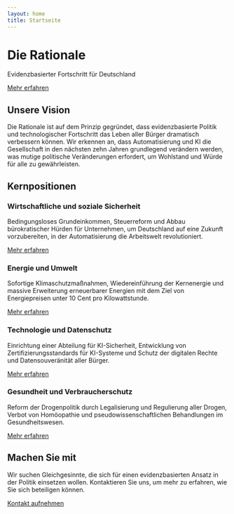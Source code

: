 ```yaml
---
layout: home
title: Startseite
---
```


<div class="hero">
  <h1>Die Rationale</h1>
  <p>Evidenzbasierter Fortschritt für Deutschland</p>
  <a href="ueber-uns.html" class="button">Mehr erfahren</a>
</div>

<div class="section">
  <h2>Unsere Vision</h2>
  <p>Die Rationale ist auf dem Prinzip gegründet, dass evidenzbasierte Politik und technologischer Fortschritt das Leben aller Bürger dramatisch verbessern können. Wir erkennen an, dass Automatisierung und KI die Gesellschaft in den nächsten zehn Jahren grundlegend verändern werden, was mutige politische Veränderungen erfordert, um Wohlstand und Würde für alle zu gewährleisten.</p>
</div>

<div class="section">
  <h2>Kernpositionen</h2>
  
  <div class="card">
    <h3 class="card-title">Wirtschaftliche und soziale Sicherheit</h3>
    <p>Bedingungsloses Grundeinkommen, Steuerreform und Abbau bürokratischer Hürden für Unternehmen, um Deutschland auf eine Zukunft vorzubereiten, in der Automatisierung die Arbeitswelt revolutioniert.</p>
    <a href="positionen.html#wirtschaft" class="button">Mehr erfahren</a>
  </div>
  
  <div class="card">
    <h3 class="card-title">Energie und Umwelt</h3>
    <p>Sofortige Klimaschutzmaßnahmen, Wiedereinführung der Kernenergie und massive Erweiterung erneuerbarer Energien mit dem Ziel von Energiepreisen unter 10 Cent pro Kilowattstunde.</p>
    <a href="positionen.html#energie" class="button">Mehr erfahren</a>
  </div>
  
  <div class="card">
    <h3 class="card-title">Technologie und Datenschutz</h3>
    <p>Einrichtung einer Abteilung für KI-Sicherheit, Entwicklung von Zertifizierungsstandards für KI-Systeme und Schutz der digitalen Rechte und Datensouveränität aller Bürger.</p>
    <a href="positionen.html#technologie" class="button">Mehr erfahren</a>
  </div>
  
  <div class="card">
    <h3 class="card-title">Gesundheit und Verbraucherschutz</h3>
    <p>Reform der Drogenpolitik durch Legalisierung und Regulierung aller Drogen, Verbot von Homöopathie und pseudowissenschaftlichen Behandlungen im Gesundheitswesen.</p>
    <a href="positionen.html#gesundheit" class="button">Mehr erfahren</a>
  </div>
</div>

<div class="section">
  <h2>Machen Sie mit</h2>
  <p>Wir suchen Gleichgesinnte, die sich für einen evidenzbasierten Ansatz in der Politik einsetzen wollen. Kontaktieren Sie uns, um mehr zu erfahren, wie Sie sich beteiligen können.</p>
  <a href="kontakt.html" class="button">Kontakt aufnehmen</a>
</div>
